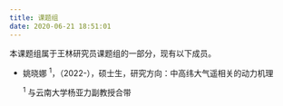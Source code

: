 ```yaml
---
title: 课题组
date: 2020-06-21 18:51:01
---
```


本课题组属于王林研究员课题组的一部分，现有以下成员。
- 姚晓娜 <sup>1</sup>，（2022-），硕士生，研究方向：中高纬大气遥相关的动力机理

  <sup>1</sup> 与云南大学杨亚力副教授合带
